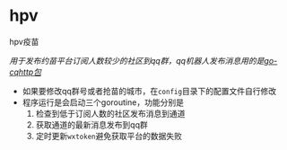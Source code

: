 # hpv
hpv疫苗

_用于发布约苗平台订阅人数较少的社区到qq群，qq机器人发布消息用的是[go-cqhttp包](https://raw.githubusercontent.com/Mrs4s/go-cqhttp/master/README.md)_

- 如果要修改qq群号或者抢苗的城市，在`config`目录下的配置文件自行修改
- 程序运行是会启动三个goroutine，功能分别是
    1. 检查到低于订阅人数的社区发布消息到通道
    2. 获取通道的最新消息发布到qq群
    3. 定时更新`wxtoken`避免获取平台的数据失败
